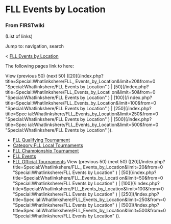 # FLL Events by Location

### From FIRSTwiki

(List of links)

Jump to: navigation, search

&lt; [FLL Events by
Location](/index.php?title=FLL_Events_by_Location&redirect=no "FLL Events by
Location" )  

The following pages link to here:

View (previous 50) (next 50) ([20](/index.php?title=Special:Whatlinkshere/FLL_
Events_by_Location&limit=20&from=0 "Special:Whatlinkshere/FLL Events by
Location" ) | [50](/index.php?title=Special:Whatlinkshere/FLL_Events_by_Locati
on&limit=50&from=0 "Special:Whatlinkshere/FLL Events by Location" ) | [100](/i
ndex.php?title=Special:Whatlinkshere/FLL_Events_by_Location&limit=100&from=0
"Special:Whatlinkshere/FLL Events by Location" ) | [250](/index.php?title=Spec
ial:Whatlinkshere/FLL_Events_by_Location&limit=250&from=0
"Special:Whatlinkshere/FLL Events by Location" ) | [500](/index.php?title=Spec
ial:Whatlinkshere/FLL_Events_by_Location&limit=500&from=0
"Special:Whatlinkshere/FLL Events by Location" )).

  * [FLL Qualifying Tournament](/index.php/FLL_Qualifying_Tournament "FLL Qualifying Tournament" )
  * [Category:FLL Local Tournaments](/index.php/Category:FLL_Local_Tournaments "Category:FLL Local Tournaments" )
  * [FLL Championship Tournament](/index.php/FLL_Championship_Tournament "FLL Championship Tournament" )
  * [FLL Events](/index.php/FLL_Events "FLL Events" )
  * [FLL Official Tournaments](/index.php/FLL_Official_Tournaments "FLL Official Tournaments" )
View (previous 50) (next 50) ([20](/index.php?title=Special:Whatlinkshere/FLL_
Events_by_Location&limit=20&from=0 "Special:Whatlinkshere/FLL Events by
Location" ) | [50](/index.php?title=Special:Whatlinkshere/FLL_Events_by_Locati
on&limit=50&from=0 "Special:Whatlinkshere/FLL Events by Location" ) | [100](/i
ndex.php?title=Special:Whatlinkshere/FLL_Events_by_Location&limit=100&from=0
"Special:Whatlinkshere/FLL Events by Location" ) | [250](/index.php?title=Spec
ial:Whatlinkshere/FLL_Events_by_Location&limit=250&from=0
"Special:Whatlinkshere/FLL Events by Location" ) | [500](/index.php?title=Spec
ial:Whatlinkshere/FLL_Events_by_Location&limit=500&from=0
"Special:Whatlinkshere/FLL Events by Location" )).

